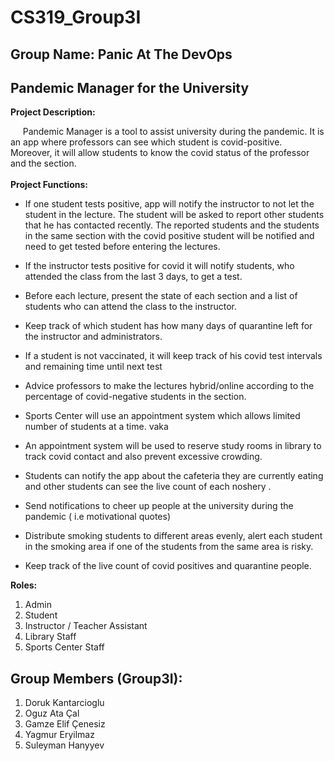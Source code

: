 # CS319_Group3I
## Group Name: Panic At The DevOps
## Pandemic Manager for the University

**Project Description:** 
<br>

&nbsp;&nbsp;&nbsp;&nbsp;
Pandemic Manager is a tool to assist university during the pandemic. It is an app where professors can see which student is covid-positive. Moreover, it will allow students to know the covid status of the professor and the section. 
<br>  
**Project Functions:**

* If one student tests positive, app will notify the instructor to not let the student in the lecture. The student will be asked to report other students that he has contacted recently. The reported students and the students in the same section with the covid positive student will be notified and need to get tested before entering the lectures.

* If the instructor tests positive for covid it will notify students, who attended the class from the last 3 days, to get a test. 

* Before each lecture, present the state of each section and a list of students who can attend the class to the instructor.

* Keep track of which student has how many days of quarantine left for the instructor and administrators.

* If a student is not vaccinated, it will keep track of his covid test intervals and remaining time until next test

* Advice professors to make the lectures hybrid/online according to the percentage of covid-negative students in the section.

* Sports Center will use an appointment system which allows limited number of students at a time.
vaka
* An appointment system will be used to reserve study rooms in library to track covid contact and also prevent excessive crowding.  

* Students can notify the app about the cafeteria they are currently eating and other students can see the live count of each noshery . 

* Send notifications to cheer up people at the university during the pandemic ( i.e motivational quotes)

* Distribute smoking students to different areas evenly, alert each student in the smoking area if one of the students from the same area is risky.

* Keep track of the live count of covid positives and quarantine people.


**Roles:**
1. Admin
2. Student
3. Instructor / Teacher Assistant
4. Library Staff
5. Sports Center Staff

## Group Members (Group3I):
1. Doruk Kantarcioglu
2. Oguz Ata Çal
3. Gamze Elif Çenesiz
4. Yagmur Eryilmaz
5. Suleyman Hanyyev


